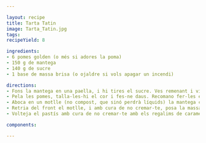 ```yaml
---

layout: recipe
title: Tarta Tatin
image: Tarta_Tatin.jpg
tags: 
recipeYield: 8

ingredients:
- 6 pomes golden (o més si adores la poma)
- 150 g de mantega
- 140 g de sucre
- 1 base de massa brisa (o ojaldre si vols apagar un incendi)

directions:
- Fons la mantega en una paella, i hi tires el sucre. Ves remenant i vigilant que el sucre es caramelitzi, i no pas cremi.
- Pela les pomes, talla-les-hi el cor i fes-ne daus. Recomano fer-les en setzens les talles en quarts, i de cada quart en fas 4 quarts més.
- Aboca en un motlle (no compost, que sinó perdrà líquids) la mantega caramelitzada, posa les pomes aplanadetes sobre la mantega i cap al forn 30 minuts a 180º.
- Retria del front el motlle, i amb cura de no cremar-te, posa la massa brisa per sobre les pomes. Torna-ho a posar a forn 30 minuts més a 180º.
- Volteja el pastís amb cura de no cremar-te amb els regalims de caramel.

components:

---
```

